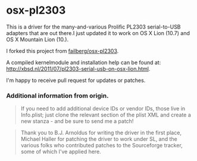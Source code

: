 # osx-pl2303

This is a driver for the many-and-various Prolific PL2303 serial-to-USB
adapters that are out there.I just updated it to work on OS X Lion (10.7)
and OS X Mountain Lion (10.).

I forked this project from [failberg/osx-pl2303](http://github.com/downloads/failberg/osx-pl2303).

A compiled kernelmodule and installation help can be found at:
<http://xbsd.nl/2011/07/pl2303-serial-usb-on-osx-lion.html>.

I'm happy to receive pull request for updates or patches.


### Additional information from origin.

> If you need to add additional device IDs or vendor IDs, those live in
> Info.plist; just clone the relevant section of the plist XML and create
> a new stanza - and be sure to send me a patch!

> Thank you to B.J. Arnoldus for writing the driver in the first place,
> Michael Haller for patching the driver to work under SL, and the various
> folks who contributed patches to the Sourceforge tracker, some of which
> I've applied here.

